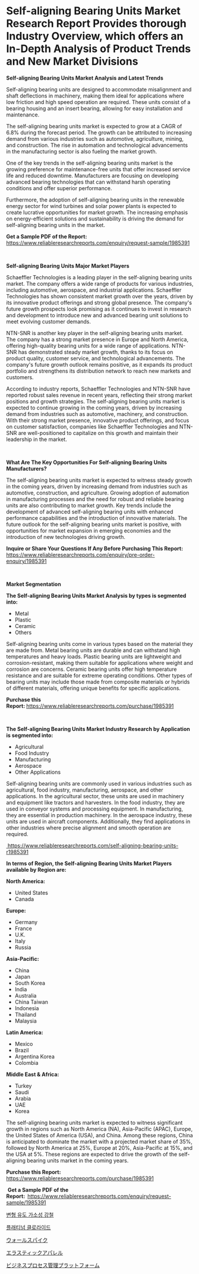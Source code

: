 <p><h1>Self-aligning Bearing Units Market Research Report Provides thorough Industry Overview, which offers an In-Depth Analysis of Product Trends and New Market Divisions</h1></p><p><strong>Self-aligning Bearing Units Market Analysis and Latest Trends</strong></p>
<p><p>Self-aligning bearing units are designed to accommodate misalignment and shaft deflections in machinery, making them ideal for applications where low friction and high speed operation are required. These units consist of a bearing housing and an insert bearing, allowing for easy installation and maintenance.</p><p>The self-aligning bearing units market is expected to grow at a CAGR of 6.8% during the forecast period. The growth can be attributed to increasing demand from various industries such as automotive, agriculture, mining, and construction. The rise in automation and technological advancements in the manufacturing sector is also fueling the market growth.</p><p>One of the key trends in the self-aligning bearing units market is the growing preference for maintenance-free units that offer increased service life and reduced downtime. Manufacturers are focusing on developing advanced bearing technologies that can withstand harsh operating conditions and offer superior performance.</p><p>Furthermore, the adoption of self-aligning bearing units in the renewable energy sector for wind turbines and solar power plants is expected to create lucrative opportunities for market growth. The increasing emphasis on energy-efficient solutions and sustainability is driving the demand for self-aligning bearing units in the market.</p></p>
<p><strong>Get a Sample PDF of the Report:&nbsp;</strong> <a href="https://www.reliableresearchreports.com/enquiry/request-sample/1985391">https://www.reliableresearchreports.com/enquiry/request-sample/1985391</a></p>
<p>&nbsp;</p>
<p><strong>Self-aligning Bearing Units Major Market Players</strong></p>
<p><p>Schaeffler Technologies is a leading player in the self-aligning bearing units market. The company offers a wide range of products for various industries, including automotive, aerospace, and industrial applications. Schaeffler Technologies has shown consistent market growth over the years, driven by its innovative product offerings and strong global presence. The company's future growth prospects look promising as it continues to invest in research and development to introduce new and advanced bearing unit solutions to meet evolving customer demands.</p><p>NTN-SNR is another key player in the self-aligning bearing units market. The company has a strong market presence in Europe and North America, offering high-quality bearing units for a wide range of applications. NTN-SNR has demonstrated steady market growth, thanks to its focus on product quality, customer service, and technological advancements. The company's future growth outlook remains positive, as it expands its product portfolio and strengthens its distribution network to reach new markets and customers.</p><p>According to industry reports, Schaeffler Technologies and NTN-SNR have reported robust sales revenue in recent years, reflecting their strong market positions and growth strategies. The self-aligning bearing units market is expected to continue growing in the coming years, driven by increasing demand from industries such as automotive, machinery, and construction. With their strong market presence, innovative product offerings, and focus on customer satisfaction, companies like Schaeffler Technologies and NTN-SNR are well-positioned to capitalize on this growth and maintain their leadership in the market.</p></p>
<p>&nbsp;</p>
<p><strong>What Are The Key Opportunities For Self-aligning Bearing Units Manufacturers?</strong></p>
<p><p>The self-aligning bearing units market is expected to witness steady growth in the coming years, driven by increasing demand from industries such as automotive, construction, and agriculture. Growing adoption of automation in manufacturing processes and the need for robust and reliable bearing units are also contributing to market growth. Key trends include the development of advanced self-aligning bearing units with enhanced performance capabilities and the introduction of innovative materials. The future outlook for the self-aligning bearing units market is positive, with opportunities for market expansion in emerging economies and the introduction of new technologies driving growth.</p></p>
<p><strong>Inquire or Share Your Questions If Any Before Purchasing This Report:</strong> <a href="https://www.reliableresearchreports.com/enquiry/pre-order-enquiry/1985391">https://www.reliableresearchreports.com/enquiry/pre-order-enquiry/1985391</a></p>
<p>&nbsp;</p>
<p><strong>Market Segmentation</strong></p>
<p><strong>The Self-aligning Bearing Units Market Analysis by types is segmented into:</strong></p>
<p><ul><li>Metal</li><li>Plastic</li><li>Ceramic</li><li>Others</li></ul></p>
<p><p>Self-aligning bearing units come in various types based on the material they are made from. Metal bearing units are durable and can withstand high temperatures and heavy loads. Plastic bearing units are lightweight and corrosion-resistant, making them suitable for applications where weight and corrosion are concerns. Ceramic bearing units offer high temperature resistance and are suitable for extreme operating conditions. Other types of bearing units may include those made from composite materials or hybrids of different materials, offering unique benefits for specific applications.</p></p>
<p><strong>Purchase this Report:&nbsp;</strong><a href="https://www.reliableresearchreports.com/purchase/1985391">https://www.reliableresearchreports.com/purchase/1985391</a></p>
<p>&nbsp;</p>
<p><strong>The Self-aligning Bearing Units Market Industry Research by Application is segmented into:</strong></p>
<p><ul><li>Agricultural</li><li>Food Industry</li><li>Manufacturing</li><li>Aerospace</li><li>Other Applications</li></ul></p>
<p><p>Self-aligning bearing units are commonly used in various industries such as agricultural, food industry, manufacturing, aerospace, and other applications. In the agricultural sector, these units are used in machinery and equipment like tractors and harvesters. In the food industry, they are used in conveyor systems and processing equipment. In manufacturing, they are essential in production machinery. In the aerospace industry, these units are used in aircraft components. Additionally, they find applications in other industries where precise alignment and smooth operation are required.</p></p>
<p><a href="https://www.reliableresearchreports.com/self-aligning-bearing-units-r1985391">&nbsp;https://www.reliableresearchreports.com/self-aligning-bearing-units-r1985391</a></p>
<p><strong>In terms of Region, the Self-aligning Bearing Units Market Players available by Region are:</strong></p>
<p>
    <p> <strong> North America: </strong>
        <ul>
            <li>United States</li>
            <li>Canada</li>
        </ul>
        </p> 
    <p> <strong> Europe: </strong>
        <ul>
            <li>Germany</li>
            <li>France</li>
            <li>U.K.</li>
            <li>Italy</li>
            <li>Russia</li>
        </ul>
        </p> 
    <p> <strong> Asia-Pacific: </strong>
        <ul>
            <li>China</li>
            <li>Japan</li>
            <li>South Korea</li>
            <li>India</li>
            <li>Australia</li>
            <li>China Taiwan</li>
            <li>Indonesia</li>
            <li>Thailand</li>
            <li>Malaysia</li>
        </ul>
        </p> 
    <p> <strong> Latin America: </strong>
        <ul>
            <li>Mexico</li>
            <li>Brazil</li>
            <li>Argentina Korea</li>
            <li>Colombia</li>
        </ul>
        </p> 
    <p> <strong> Middle East & Africa: </strong>
        <ul>
            <li>Turkey</li>
            <li>Saudi</li>
            <li>Arabia</li>
            <li>UAE</li>
            <li>Korea</li>
        </ul>
    </p>
    </p>
<p><p>The self-aligning bearing units market is expected to witness significant growth in regions such as North America (NA), Asia-Pacific (APAC), Europe, the United States of America (USA), and China. Among these regions, China is anticipated to dominate the market with a projected market share of 35%, followed by North America at 25%, Europe at 20%, Asia-Pacific at 15%, and the USA at 5%. These regions are expected to drive the growth of the self-aligning bearing units market in the coming years.</p></p>
<p><strong>Purchase this Report: </strong><a href="https://www.reliableresearchreports.com/purchase/1985391">https://www.reliableresearchreports.com/purchase/1985391</a></p>
<p>&nbsp;<strong>Get a Sample PDF of the Report:&nbsp;&nbsp;</strong><a href="https://www.reliableresearchreports.com/enquiry/request-sample/1985391">https://www.reliableresearchreports.com/enquiry/request-sample/1985391</a></p>
<p><strong></strong></p>
<p><p><a href="https://medium.com/@dellkoepp03/%EB%B3%80%ED%99%98-%EC%9C%A0%EB%8F%84-%EA%B0%80%EC%86%8C%EC%84%B1-%EA%B0%95%EC%B2%A0-%EC%8B%9C%EC%9E%A5-%EC%9C%A0%ED%98%95-%EC%9D%91%EC%9A%A9-%EB%B0%8F-%EC%A7%80%EB%A6%AC%EB%B3%84-%ED%8F%AC%EA%B4%84%EC%A0%81-%ED%8F%89%EA%B0%80-1d7da5c05fd3">변형 유도 가소성 강철</a></p><p><a href="https://medium.com/@jonatanjast1928/%ED%94%8C%EB%9E%98%ED%8B%B0%EB%8A%84-%EC%97%BC%ED%99%94%EB%AC%BC-%EC%8B%9C%EC%9E%A5-%EA%B7%9C%EB%AA%A8-%EC%8B%9C%EC%9E%A5-%EC%A0%84%EB%A7%9D-%EB%B0%8F-%EC%8B%9C%EC%9E%A5-%EC%98%88%EC%B8%A1-2024%EB%85%84%EB%B6%80%ED%84%B0-2031%EB%85%84%EA%B9%8C%EC%A7%80-6d9040532574">플래티넘 클로라이드</a></p><p><a href="https://medium.com/@queenlitle19361/%E5%A3%81%E3%81%AB%E5%8F%96%E3%82%8A%E4%BB%98%E3%81%91%E3%82%89%E3%82%8C%E3%81%9F%E5%B0%96%E3%81%A3%E3%81%9F%E3%82%B9%E3%83%91%E3%82%A4%E3%82%AF-%E5%B8%82%E5%A0%B4%E3%82%B7%E3%82%A7%E3%82%A2-%E5%B8%82%E5%A0%B4%E3%83%88%E3%83%AC%E3%83%B3%E3%83%89-%E4%BB%8A%E5%BE%8C%E3%81%AE%E6%88%90%E9%95%B7%E3%82%92%E6%8E%A2%E3%82%8B-372bf84196a5">ウォールスパイク</a></p><p><a href="https://medium.com/@thomasbaker655/%E5%BC%BE%E6%80%A7%E3%82%A2%E3%83%91%E3%83%AC%E3%83%AB%E5%B8%82%E5%A0%B4-%E5%B8%82%E5%A0%B4cagr-%E5%B8%82%E5%A0%B4%E3%83%88%E3%83%AC%E3%83%B3%E3%83%89-%E3%81%8A%E3%82%88%E3%81%B3%E6%88%90%E9%95%B7%E6%88%A6%E7%95%A5%E3%81%AB%E9%96%A2%E3%81%99%E3%82%8Binsights-5ccac32a86e1">エラスティックアパレル</a></p><p><a href="https://github.com/sghwr779811674/Market-Research-Report-List-1/blob/main/152922245221.md">ビジネスプロセス管理プラットフォーム</a></p></p>